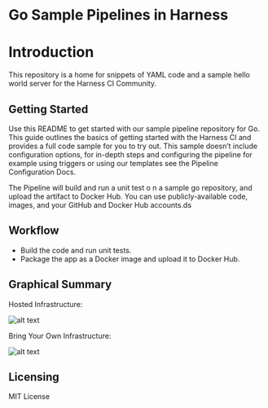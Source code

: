 # Go Sample Pipelines in Harness

Introduction  
========================
This repository is a home for snippets of YAML code and a sample hello world server for the Harness CI Community. 

## Getting Started

Use this README to get started with our sample pipeline repository for Go. This guide outlines the basics of getting started with the Harness CI and provides a full code sample for you to try out. This sample doesn’t include configuration options, for in-depth steps and configuring the pipeline for example using triggers or using our templates see the Pipeline Configuration Docs.

The Pipeline will build and run a unit test o n a sample go repository, and upload the artifact to Docker Hub. You can use publicly-available code, images, and your GitHub and Docker Hub accounts.ds 

## Workflow
- Build the code and run unit tests.
- Package the app as a Docker image and upload it to Docker Hub.


## Graphical Summary

Hosted Infrastructure:  

![alt text](./images/harness_ci_hosted_infra_overview-eb7892f29a82eeae8f7112763ae749d1.png)

Bring Your Own Infrastructure:

![alt text](./images/harness_ci_your_infra_overview-b5d71133006969a8fe1129e0c48070cb.png)

## Licensing

MIT License
